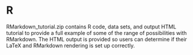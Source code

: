 # R
RMarkdown_tutorial.zip contains R code, data sets, and output HTML tutorial to provide a full example of some of the range of possibilities with RMarkdown.  The HTML output is provided so users can determine if their LaTeX and RMarkdown rendering is set up correctly.
